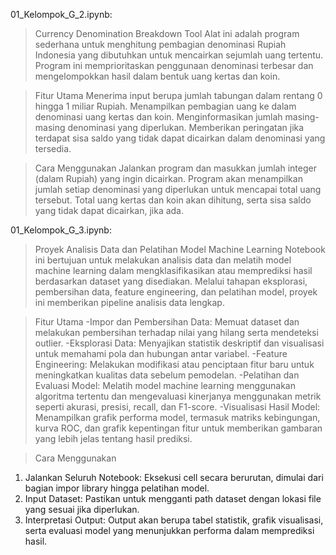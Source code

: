 01_Kelompok_G_2.ipynb:

> Currency Denomination Breakdown Tool
Alat ini adalah program sederhana untuk menghitung pembagian denominasi Rupiah Indonesia yang dibutuhkan untuk mencairkan sejumlah uang tertentu. Program ini memprioritaskan penggunaan denominasi terbesar dan mengelompokkan hasil dalam bentuk uang kertas dan koin.

> Fitur Utama
Menerima input berupa jumlah tabungan dalam rentang 0 hingga 1 miliar Rupiah.
Menampilkan pembagian uang ke dalam denominasi uang kertas dan koin.
Menginformasikan jumlah masing-masing denominasi yang diperlukan.
Memberikan peringatan jika terdapat sisa saldo yang tidak dapat dicairkan dalam denominasi yang tersedia.

> Cara Menggunakan
Jalankan program dan masukkan jumlah integer (dalam Rupiah) yang ingin dicairkan.
Program akan menampilkan jumlah setiap denominasi yang diperlukan untuk mencapai total uang tersebut.
Total uang kertas dan koin akan dihitung, serta sisa saldo yang tidak dapat dicairkan, jika ada.


01_Kelompok_G_3.ipynb:

> Proyek Analisis Data dan Pelatihan Model Machine Learning
Notebook ini bertujuan untuk melakukan analisis data dan melatih model machine learning dalam mengklasifikasikan atau memprediksi hasil berdasarkan dataset yang disediakan. Melalui tahapan eksplorasi, pembersihan data, feature engineering, dan pelatihan model, proyek ini memberikan pipeline analisis data lengkap.

> Fitur Utama
-Impor dan Pembersihan Data: Memuat dataset dan melakukan pembersihan terhadap nilai yang hilang serta mendeteksi outlier.
-Eksplorasi Data: Menyajikan statistik deskriptif dan visualisasi untuk memahami pola dan hubungan antar variabel.
-Feature Engineering: Melakukan modifikasi atau penciptaan fitur baru untuk meningkatkan kualitas data sebelum pemodelan.
-Pelatihan dan Evaluasi Model: Melatih model machine learning menggunakan algoritma tertentu dan mengevaluasi kinerjanya menggunakan metrik seperti akurasi, presisi, recall, dan F1-score.
-Visualisasi Hasil Model: Menampilkan grafik performa model, termasuk matriks kebingungan, kurva ROC, dan grafik kepentingan fitur untuk memberikan gambaran yang lebih jelas tentang hasil    prediksi.

> Cara Menggunakan
1. Jalankan Seluruh Notebook: Eksekusi cell secara berurutan, dimulai dari bagian impor library hingga pelatihan model.
2. Input Dataset: Pastikan untuk mengganti path dataset dengan lokasi file yang sesuai jika diperlukan.
3. Interpretasi Output: Output akan berupa tabel statistik, grafik visualisasi, serta evaluasi model yang menunjukkan performa dalam memprediksi hasil.

